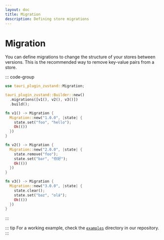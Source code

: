 ```yaml
---
layout: doc
title: Migration
description: Defining store migrations
---
```


# Migration

You can define migrations to change the structure of your stores between versions. This is the recommended way to remove key-value pairs from a store.

::: code-group

```rust [src-tauri/src/lib.rs]
use tauri_plugin_zustand::Migration;

tauri_plugin_zustand::Builder::new()
  .migrations([v1(), v2(), v3()])
  .build();

fn v1() -> Migration {
  Migration::new("1.0.0", |state| {
    state.set("foo", "hello");
    Ok(())
  })
}

fn v2() -> Migration {
  Migration::new("2.0.0", |state| {
    state.remove("foo");
    state.set("bar", "你好");
    Ok(())
  })
}

fn v3() -> Migration {
  Migration::new("3.0.0", |state| {
    state.clear();
    state.set("baz", "olá");
    Ok(())
  })
}
```

:::

::: tip
For a working example, check the [`examples`](https://github.com/ferreira-tb/tauri-store/tree/main/examples/migration) directory in our repository.
:::
